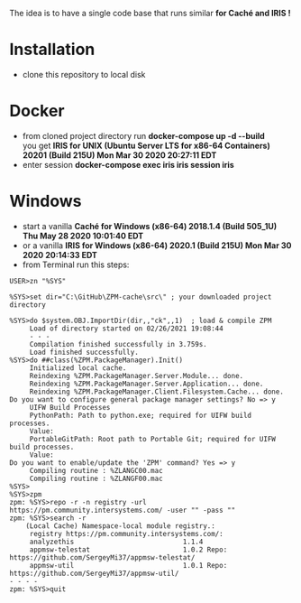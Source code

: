 The idea is to have a single code base that runs similar __for Caché and IRIS !__   
# Installation 
- clone this repository to local disk
# Docker
- from cloned project directory run __docker-compose up -d --build__  
you get __IRIS for UNIX (Ubuntu Server LTS for x86-64 Containers) 20201 (Build 215U) Mon Mar 30 2020 20:27:11 EDT__  
- enter session __docker-compose exec iris iris session iris__
# Windows
- start a vanilla __Caché for Windows (x86-64) 2018.1.4 (Build 505_1U) Thu May 28 2020 10:01:40 EDT__   
- or a vanilla  __IRIS for Windows (x86-64) 2020.1 (Build 215U) Mon Mar 30 2020 20:14:33 EDT__  
- from Terminal run this steps:
~~~
USER>zn "%SYS"   

%SYS>set dir="C:\GitHub\ZPM-cache\src\" ; your downloaded project directory   

%SYS>do $system.OBJ.ImportDir(dir,,"ck",,1)  ; load & compile ZPM
     Load of directory started on 02/26/2021 19:08:44
     - - -
     Compilation finished successfully in 3.759s.   
     Load finished successfully.  
%SYS>do ##class(%ZPM.PackageManager).Init()  
     Initialized local cache.
     Reindexing %ZPM.PackageManager.Server.Module... done.
     Reindexing %ZPM.PackageManager.Server.Application... done.
     Reindexing %ZPM.PackageManager.Client.Filesystem.Cache... done.
Do you want to configure general package manager settings? No => y
     UIFW Build Processes
     PythonPath: Path to python.exe; required for UIFW build processes.
     Value:
     PortableGitPath: Root path to Portable Git; required for UIFW build processes.
     Value:
Do you want to enable/update the 'ZPM' command? Yes => y
     Compiling routine : %ZLANGC00.mac
     Compiling routine : %ZLANGF00.mac
%SYS>
%SYS>zpm  
zpm: %SYS>repo -r -n registry -url https://pm.community.intersystems.com/ -user "" -pass ""   
zpm: %SYS>search -r
    (Local Cache) Namespace-local module registry.:
     registry https://pm.community.intersystems.com/:
     analyzethis                           1.1.4
     appmsw-telestat                       1.0.2 Repo: https://github.com/SergeyMi37/appmsw-telestat/
     appmsw-util                           1.0.1 Repo: https://github.com/SergeyMi37/appmsw-util/
- - - -
zpm: %SYS>quit
~~~
